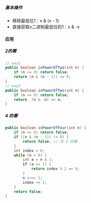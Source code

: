 ##### 基本操作

- 移除最低位1：x & (x - 1)
- 直接获取x二进制最低位的1：x & -x



#### 应用

##### 2的幂

```java
// way1
public boolean isPowerOfTwo(int n) {
    if (n <= 0) return false;
    return (n & (n - 1)) == 0;
} 
// way2
public boolean isPowerOfTwo(int n) {
    if (n <= 0) return false;
    return  (n & -n) == n;
} 
```

##### 4 的幂

```java
public boolean isPowerOfFour(int n) {
    if (n <= 0) return false;
    if ((n & (n - 1)) != 0) {
        return false; // 非 2 的幂
    }
    int index = 0;
    while (n > 0) {
        int a = n & 1;
        if (a == 1) {
            return index % 2 == 0;
        }
        n >>>= 1;
        index += 1;
    }
    return false;
}
```

